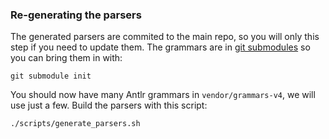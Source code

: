 ### Re-generating the parsers

The generated parsers are commited to the main repo, so you will only this step if you need to update them. The grammars are in [git submodules](https://git-scm.com/book/en/v2/Git-Tools-Submodules) so you can bring them in with:

```
git submodule init
```

You should now have many Antlr grammars in `vendor/grammars-v4`, we will use just a few. Build the parsers with this script:

```
./scripts/generate_parsers.sh
```

